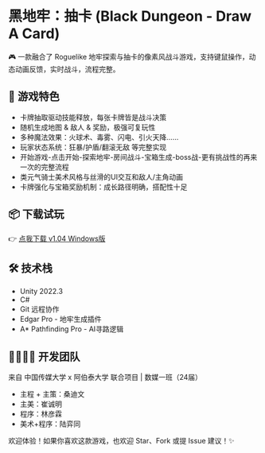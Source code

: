 # 黑地牢：抽卡 (Black Dungeon - Draw A Card)

🎮 一款融合了 Roguelike 地牢探索与抽卡的像素风战斗游戏，支持键鼠操作，动态动画反馈，实时战斗，流程完整。

## 🌟 游戏特色
- 卡牌抽取驱动技能释放，每张卡牌皆是战斗决策
- 随机生成地图 & 敌人 & 奖励，极强可复玩性
- 多种魔法效果：火球术、毒雾、闪电、引火天降……
- 玩家状态系统：狂暴/护盾/翻滚无敌 等完整实现
- 开始游戏-点击开始-探索地牢-房间战斗-宝箱生成-boss战-更有挑战性的再来一次的完整流程
- 类元气骑士美术风格与丝滑的UI交互和敌人/主角动画
- 卡牌强化与宝箱奖励机制：成长路径明确，搭配性十足

## 📦 下载试玩
👉 [点我下载 v1.04 Windows版](https://github.com/mcaswen/Black-Dungeon-Draw-A-Card/releases)

## 🛠 技术栈
- Unity 2022.3
- C#
- Git 远程协作
- Edgar Pro - 地牢生成插件
- A* Pathfinding Pro - AI寻路逻辑

## 👨‍👩‍👧‍👦 开发团队
来自 中国传媒大学 x 阿伯泰大学 联合项目 | 数媒一班（24届）
- 主程 + 主策：桑迪文
- 主美：崔诚明
- 程序：林彦霖
- 美术+程序：陆弈同

欢迎体验！如果你喜欢这款游戏，也欢迎 Star、Fork 或提 Issue 建议！✨
